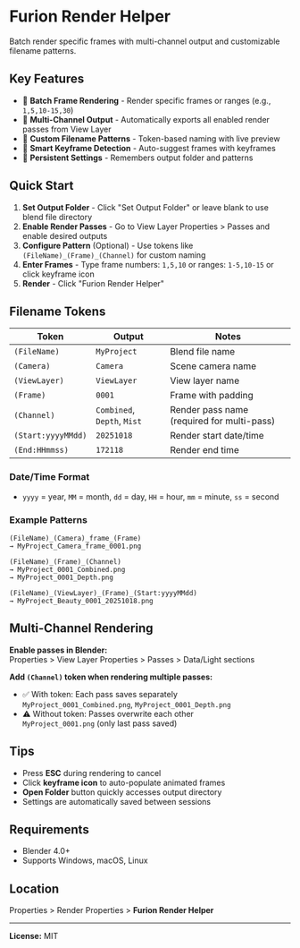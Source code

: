 # Furion Render Helper

Batch render specific frames with multi-channel output and customizable filename patterns.

## Key Features

- 🎯 **Batch Frame Rendering** - Render specific frames or ranges (e.g., `1,5,10-15,30`)
- 🎨 **Multi-Channel Output** - Automatically exports all enabled render passes from View Layer
- 📝 **Custom Filename Patterns** - Token-based naming with live preview
- 🔑 **Smart Keyframe Detection** - Auto-suggest frames with keyframes
- 💾 **Persistent Settings** - Remembers output folder and patterns

## Quick Start

1. **Set Output Folder** - Click "Set Output Folder" or leave blank to use blend file directory
2. **Enable Render Passes** - Go to View Layer Properties > Passes and enable desired outputs
3. **Configure Pattern** (Optional) - Use tokens like `(FileName)_(Frame)_(Channel)` for custom naming
4. **Enter Frames** - Type frame numbers: `1,5,10` or ranges: `1-5,10-15` or click keyframe icon
5. **Render** - Click "Furion Render Helper"

## Filename Tokens

| Token | Output | Notes |
|-------|--------|-------|
| `(FileName)` | `MyProject` | Blend file name |
| `(Camera)` | `Camera` | Scene camera name |
| `(ViewLayer)` | `ViewLayer` | View layer name |
| `(Frame)` | `0001` | Frame with padding |
| `(Channel)` | `Combined`, `Depth`, `Mist` | Render pass name (required for multi-pass) |
| `(Start:yyyyMMdd)` | `20251018` | Render start date/time |
| `(End:HHmmss)` | `172118` | Render end time |

### Date/Time Format
- `yyyy` = year, `MM` = month, `dd` = day, `HH` = hour, `mm` = minute, `ss` = second

### Example Patterns

```
(FileName)_(Camera)_frame_(Frame)
→ MyProject_Camera_frame_0001.png

(FileName)_(Frame)_(Channel)
→ MyProject_0001_Combined.png
→ MyProject_0001_Depth.png

(FileName)_(ViewLayer)_(Frame)_(Start:yyyyMMdd)
→ MyProject_Beauty_0001_20251018.png
```

## Multi-Channel Rendering

**Enable passes in Blender:**  
Properties > View Layer Properties > Passes > Data/Light sections

**Add `(Channel)` token when rendering multiple passes:**
- ✅ With token: Each pass saves separately  
  `MyProject_0001_Combined.png`, `MyProject_0001_Depth.png`
- ⚠️ Without token: Passes overwrite each other  
  `MyProject_0001.png` (only last pass saved)

## Tips

- Press **ESC** during rendering to cancel
- Click **keyframe icon** to auto-populate animated frames
- **Open Folder** button quickly accesses output directory
- Settings are automatically saved between sessions

## Requirements

- Blender 4.0+
- Supports Windows, macOS, Linux

## Location

Properties > Render Properties > **Furion Render Helper**

---

**License:** MIT